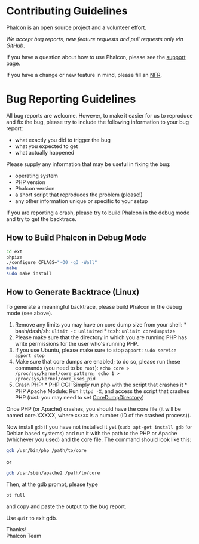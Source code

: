 # Contributing Guidelines

Phalcon is an open source project and a volunteer effort.

*We accept bug reports, new feature requests and pull requests only via GitHub*.

If you have a question about how to use Phalcon, please see the [support page](http://phalconphp.com/support).

If you have a change or new feature in mind, please fill an [NFR](https://github.com/phalcon/cphalcon/wiki/New-Feature-Request---NFR).


# Bug Reporting Guidelines

All bug reports are welcome. However, to make it easier for us to reproduce and fix the bug, please try to include the following information to your bug report:

  * what exactly you did to trigger the bug
  * what you expected to get
  * what actually happened

Please supply any information that may be useful in fixing the bug:
  * operating system
  * PHP version
  * Phalcon version
  * a short script that reproduces the problem (please!)
  * any other information unique or specific to your setup

If you are reporting a crash, please try to build Phalcon in the debug mode and try to get the backtrace.


## How to Build Phalcon in Debug Mode

```bash
cd ext
phpize
./configure CFLAGS="-O0 -g3 -Wall"
make
sudo make install
```


## How to Generate Backtrace (Linux)

To generate a meaningful backtrace, please build Phalcon in the debug mode (see above).

  1. Remove any limits you may have on core dump size from your shell:
    * bash/dash/sh: `ulimit -c unlimited`
    * tcsh: `unlimit coredumpsize`
  2. Please make sure that the directory in which you are running PHP has write permissions for the user who's running PHP.
  3. If you use Ubuntu, please make sure to stop `apport`: `sudo service apport stop`
  4. Make sure that core dumps are enabled; to do so, please run these commands (you need to be `root`): `echo core > /proc/sys/kernel/core_pattern; echo 1 > /proc/sys/kernel/core_uses_pid`
  5. Crash PHP:
    * PHP CGI: Simply run php with the script that crashes it
    * PHP Apache Module: Run `httpd -X`, and access the script that crashes PHP (*hint:* you may need to set [CoreDumpDirectory](http://httpd.apache.org/docs/2.2/mod/mpm_common.html#coredumpdirectory))

Once PHP (or Apache) crashes, you should have the core file (it will be named core.XXXXX, where `XXXXX` is a number (ID of the crashed process)).

Now install `gdb` if you have not installed it yet (`sudo apt-get install gdb` for Debian based systems) and run it with the path to the PHP or Apache (whichever you used) and the core file.
The command should look like this:

```bash
gdb /usr/bin/php /path/to/core
```

or

```bash
gdb /usr/sbin/apache2 /path/to/core
```

Then, at the gdb prompt, please type

```
bt full
```

and copy and paste the output to the bug report.

Use `quit` to exit gdb.



Thanks!  
Phalcon Team
